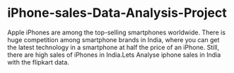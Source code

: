 # iPhone-sales-Data-Analysis-Project
Apple iPhones are among the top-selling smartphones worldwide. There is huge competition among smartphone brands in India, where you can get the latest technology in a smartphone at half the price of an iPhone. Still, there are high sales of iPhones in India.Lets Analyse iphone sales in India with the flipkart data.
